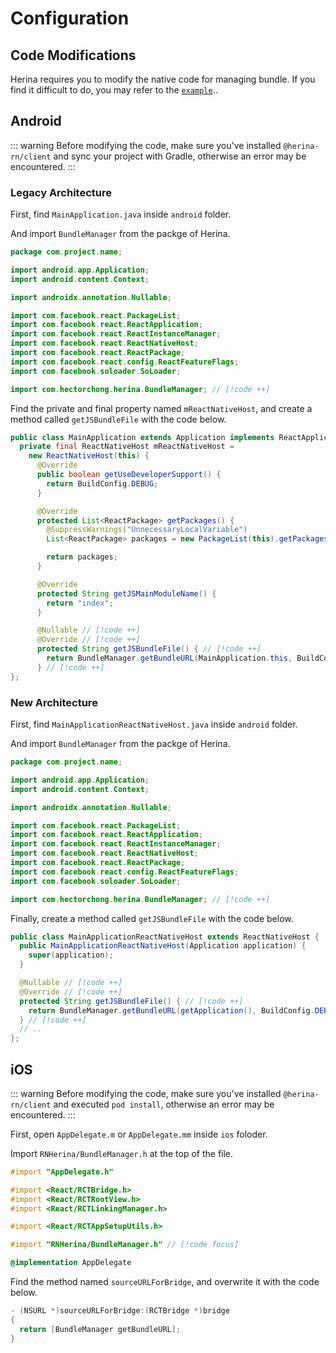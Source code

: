 # Configuration

## Code Modifications

Herina requires you to modify the native code for managing bundle. If you find it difficult to do, you may refer to the [`example`](https://github1s.com/Hector-Chong/herina/blob/HEAD/packages/herina-client/example)..

## Android

::: warning
Before modifying the code, make sure you've installed `@herina-rn/client` and sync your project with Gradle, otherwise an error may be encountered.
:::

### Legacy Architecture

First, find `MainApplication.java` inside `android` folder.

And import `BundleManager` from the packge of Herina.

```java
package com.project.name;

import android.app.Application;
import android.content.Context;

import androidx.annotation.Nullable;

import com.facebook.react.PackageList;
import com.facebook.react.ReactApplication;
import com.facebook.react.ReactInstanceManager;
import com.facebook.react.ReactNativeHost;
import com.facebook.react.ReactPackage;
import com.facebook.react.config.ReactFeatureFlags;
import com.facebook.soloader.SoLoader;

import com.hectorchong.herina.BundleManager; // [!code ++]
```

Find the private and final property named `mReactNativeHost`, and create a method called `getJSBundleFile` with the code below.

```java
public class MainApplication extends Application implements ReactApplication {
  private final ReactNativeHost mReactNativeHost =
    new ReactNativeHost(this) {
      @Override
      public boolean getUseDeveloperSupport() {
        return BuildConfig.DEBUG;
      }

      @Override
      protected List<ReactPackage> getPackages() {
        @SuppressWarnings("UnnecessaryLocalVariable")
        List<ReactPackage> packages = new PackageList(this).getPackages();

        return packages;
      }

      @Override
      protected String getJSMainModuleName() {
        return "index";
      }

      @Nullable // [!code ++]
      @Override // [!code ++]
      protected String getJSBundleFile() { // [!code ++]
        return BundleManager.getBundleURL(MainApplication.this, BuildConfig.DEBUG); // [!code ++]
      } // [!code ++]
};
```

### New Architecture

First, find `MainApplicationReactNativeHost.java` inside `android` folder.

And import `BundleManager` from the packge of Herina.

```java
package com.project.name;

import android.app.Application;
import android.content.Context;

import androidx.annotation.Nullable;

import com.facebook.react.PackageList;
import com.facebook.react.ReactApplication;
import com.facebook.react.ReactInstanceManager;
import com.facebook.react.ReactNativeHost;
import com.facebook.react.ReactPackage;
import com.facebook.react.config.ReactFeatureFlags;
import com.facebook.soloader.SoLoader;

import com.hectorchong.herina.BundleManager; // [!code ++]
```

Finally, create a method called `getJSBundleFile` with the code below.

```java
public class MainApplicationReactNativeHost extends ReactNativeHost {
  public MainApplicationReactNativeHost(Application application) {
    super(application);
  }

  @Nullable // [!code ++]
  @Override // [!code ++]
  protected String getJSBundleFile() { // [!code ++]
    return BundleManager.getBundleURL(getApplication(), BuildConfig.DEBUG); // [!code ++]
  } // [!code ++]
  // ..
};
```

## iOS

::: warning
Before modifying the code, make sure you've installed `@herina-rn/client` and executed `pod install`, otherwise an error may be encountered.
:::

First, open `AppDelegate.m` or `AppDelegate.mm` inside `ios` foloder.

Import `RNHerina/BundleManager.h` at the top of the file.

```objective-c
#import "AppDelegate.h"

#import <React/RCTBridge.h>
#import <React/RCTRootView.h>
#import <React/RCTLinkingManager.h>

#import <React/RCTAppSetupUtils.h>

#import "RNHerina/BundleManager.h" // [!code focus]

@implementation AppDelegate

```

Find the method named `sourceURLForBridge`, and overwrite it with the code below.

```objective-c
- (NSURL *)sourceURLForBridge:(RCTBridge *)bridge
{
  return [BundleManager getBundleURL];
}
```
